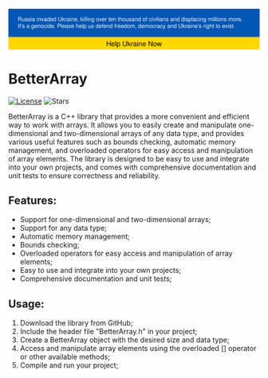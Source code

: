 [![Help Ukraine](https://raw.githubusercontent.com/vshymanskyy/StandWithUkraine/main/banner2-no-action.svg)](https://helpukraine.center/)
# BetterArray
[![License](https://img.shields.io/badge/license-Apache-green.svg)](https://github.com/uesleibros/BetterArray/blob/master/LICENSE)
![Stars](https://img.shields.io/github/stars/uesleibros/BetterArray.svg)

BetterArray is a C++ library that provides a more convenient and efficient way to work with arrays. It allows you to easily create and manipulate one-dimensional and two-dimensional arrays of any data type, and provides various useful features such as bounds checking, automatic memory management, and overloaded operators for easy access and manipulation of array elements. The library is designed to be easy to use and integrate into your own projects, and comes with comprehensive documentation and unit tests to ensure correctness and reliability.

## Features:

- Support for one-dimensional and two-dimensional arrays;
- Support for any data type;
- Automatic memory management;
- Bounds checking;
- Overloaded operators for easy access and manipulation of array elements;
- Easy to use and integrate into your own projects;
- Comprehensive documentation and unit tests;

## Usage:

1. Download the library from GitHub;
2. Include the header file "BetterArray.h" in your project;
3. Create a BetterArray object with the desired size and data type;
4. Access and manipulate array elements using the overloaded [] operator or other available methods;
5. Compile and run your project;
